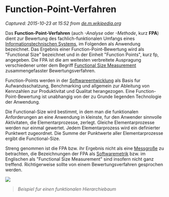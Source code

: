 # Function-Point-Verfahren

_Captured: 2015-10-23 at 15:52 from [de.m.wikipedia.org](https://de.m.wikipedia.org/wiki/Function-Point-Verfahren)_

Das **Function-Point-Verfahren** (auch _-Analyse_ oder _-Methode_, kurz **FPA**) dient zur Bewertung des fachlich-funktionalen Umfangs eines [Informationstechnischen Systems](https://de.m.wikipedia.org/wiki/Informationstechnisches_System), im Folgenden als Anwendung bezeichnet. Das Ergebnis einer Function-Point-Bewertung wird als "Functional Size" bezeichnet und in der Einheit "Function Points", kurz fp, angegeben. Die FPA ist die am weitesten verbreitete Auspragung verschiedener unter dem Begriff [Functional Size Measurement](https://de.m.wikipedia.org/wiki/Functional_Size_Measurement) zusammengefasster Bewertungsverfahren.

Function-Points werden in der [Softwareentwicklung](https://de.m.wikipedia.org/wiki/Softwareentwicklung) als Basis fur Aufwandsschatzung, Benchmarking und allgemein zur Ableitung von Kennzahlen zur Produktivitat und Qualitat herangezogen. Eine Function-Point-Bewertung ist unabhangig von der zu Grunde liegenden Technologie der Anwendung.

Die Functional-Size wird bestimmt, in dem man die funktionalen Anforderungen an eine Anwendung in kleinste, fur den Anwender sinnvolle Aktivitaten, die Elementarprozesse, zerlegt. Gleiche Elementarprozesse werden nur einmal gewertet. Jedem Elementarprozess wird ein definierter Punktwert zugeordnet. Die Summe der Punktwerte aller Elementarprozesse ergibt die Functional-Size.

Streng genommen ist die FPA bzw. ihr Ergebnis nicht als eine [Messgroße](https://de.m.wikipedia.org/wiki/Messgr%C3%B6%C3%9Fe) zu betrachten, die Bezeichnungen der FPA als [Softwaremetrik](https://de.m.wikipedia.org/wiki/Softwaremetrik) bzw. im Englischen als "Functional Size Measurement" sind insofern nicht ganz treffend. Richtigerweise sollte von einem Bewertungsverfahren gesprochen werden.

![](http://upload.wikimedia.org/wikipedia/commons/thumb/2/23/Beispiel_Funktionaler_Baum.png/250px-Beispiel_Funktionaler_Baum.png)

> _Beispiel fur einen funktionalen Hierarchiebaum_
